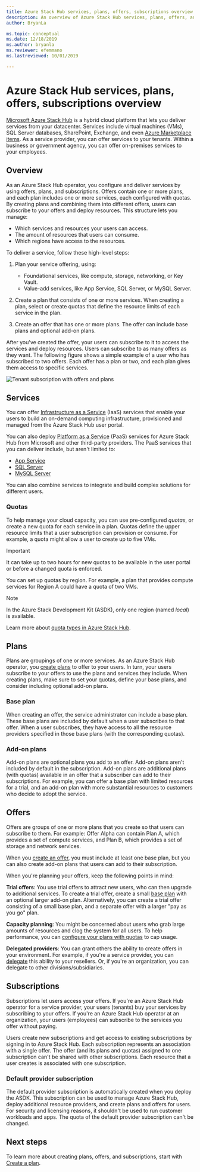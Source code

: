 ```yaml
---
title: Azure Stack Hub services, plans, offers, subscriptions overview 
description: An overview of Azure Stack Hub services, plans, offers, and subscriptions.
author: BryanLa

ms.topic: conceptual
ms.date: 12/18/2019
ms.author: bryanla
ms.reviewer: efemmano
ms.lastreviewed: 10/01/2019

---
```

# Azure Stack Hub services, plans, offers, subscriptions overview

[Microsoft Azure Stack Hub](azure-stack-overview.md) is a hybrid cloud platform that lets you deliver services from your datacenter. Services include virtual machines (VMs), SQL Server databases, SharePoint, Exchange, and even [Azure Marketplace items](azure-stack-marketplace-azure-items.md). As a service provider, you can offer services to your tenants. Within a business or government agency, you can offer on-premises services to your employees.

## Overview

As an Azure Stack Hub operator, you configure and deliver services by using offers, plans, and subscriptions. Offers contain one or more plans, and each plan includes one or more services, each configured with quotas. By creating plans and combining them into different offers, users can subscribe to your offers and deploy resources. This structure lets you manage:

- Which services and resources your users can access.
- The amount of resources that users can consume.
- Which regions have access to the resources.

To deliver a service, follow these high-level steps:

1. Plan your service offering, using:

   - Foundational services, like compute, storage, networking, or Key Vault.
   - Value-add services, like App Service, SQL Server, or MySQL Server.

2. Create a plan that consists of one or more services. When creating a plan, select or create quotas that define the resource limits of each service in the plan.
3. Create an offer that has one or more plans. The offer can include base plans and optional add-on plans.

After you've created the offer, your users can subscribe to it to access the services and deploy resources. Users can subscribe to as many offers as they want. The following figure shows a simple example of a user who has subscribed to two offers. Each offer has a plan or two, and each plan gives them access to specific services.

![Tenant subscription with offers and plans](media/azure-stack-key-features/image4.png)

## Services

You can offer [Infrastructure as a Service](https://azure.microsoft.com/overview/what-is-iaas/) (IaaS) services that enable your users to build an on-demand computing infrastructure, provisioned and managed from the Azure Stack Hub user portal.

You can also deploy [Platform as a Service](https://azure.microsoft.com/overview/what-is-paas/) (PaaS) services for Azure Stack Hub from Microsoft and other third-party providers. The PaaS services that you can deliver include, but aren't limited to:

- [App Service](azure-stack-app-service-overview.md)
- [SQL Server](azure-stack-sql-resource-provider-deploy.md)
- [MySQL Server](azure-stack-mysql-resource-provider-deploy.md)

You can also combine services to integrate and build complex solutions for different users.

### Quotas

To help manage your cloud capacity, you can use pre-configured *quotas*, or create a new quota for each service in a plan. Quotas define the upper resource limits that a user subscription can provision or consume. For example, a quota might allow a user to create up to five VMs.

> [!IMPORTANT]
> It can take up to two hours for new quotas to be available in the user portal or before a changed quota is enforced.

You can set up quotas by region. For example, a plan that provides compute services for Region A could have a quota of two VMs.

>[!NOTE]
>In the Azure Stack Development Kit (ASDK), only one region (named *local*) is available.

Learn more about [quota types in Azure Stack Hub](azure-stack-quota-types.md).

## Plans

Plans are groupings of one or more services. As an Azure Stack Hub operator, you [create plans](azure-stack-create-plan.md) to offer to your users. In turn, your users subscribe to your offers to use the plans and services they include. When creating plans, make sure to set your quotas, define your base plans, and consider including optional add-on plans.

### Base plan

When creating an offer, the service administrator can include a base plan. These base plans are included by default when a user subscribes to that offer. When a user subscribes, they have access to all the resource providers specified in those base plans (with the corresponding quotas).

### Add-on plans

Add-on plans are optional plans you add to an offer. Add-on plans aren't included by default in the subscription. Add-on plans are additional plans (with quotas) available in an offer that a subscriber can add to their subscriptions. For example, you can offer a base plan with limited resources for a trial, and an add-on plan with more substantial resources to customers who decide to adopt the service.

## Offers

Offers are groups of one or more plans that you create so that users can subscribe to them. For example: Offer Alpha can contain Plan A, which provides a set of compute services, and Plan B, which provides a set of storage and network services.

When you [create an offer](azure-stack-create-offer.md), you must include at least one base plan, but you can also create add-on plans that users can add to their subscription.

When you're planning your offers, keep the following points in mind:

**Trial offers**: You use trial offers to attract new users, who can then upgrade to additional services. To create a trial offer, create a small [base plan](service-plan-offer-subscription-overview.md#base-plan) with an optional larger add-on plan. Alternatively, you can create a trial offer consisting of a small base plan, and a separate offer with a larger "pay as you go" plan.

**Capacity planning**: You might be concerned about users who grab large amounts of resources and clog the system for all users. To help performance, you can [configure your plans with quotas](service-plan-offer-subscription-overview.md#plans) to cap usage.

**Delegated providers**: You can grant others the ability to create offers in your environment. For example, if you're a service provider, you can [delegate](azure-stack-delegated-provider.md) this ability to your resellers. Or, if you're an organization, you can delegate to other divisions/subsidiaries.

## Subscriptions

Subscriptions let users access your offers. If you're an Azure Stack Hub operator for a service provider, your users (tenants) buy your services by subscribing to your offers. If you're an Azure Stack Hub operator at an organization, your users (employees) can subscribe to the services you offer without paying.

Users create new subscriptions and get access to existing subscriptions by signing in to Azure Stack Hub. Each subscription represents an association with a single offer. The offer (and its plans and quotas) assigned to one subscription can't be shared with other subscriptions. Each resource that a user creates is associated with one subscription.

### Default provider subscription

The default provider subscription is automatically created when you deploy the ASDK. This subscription can be used to manage Azure Stack Hub, deploy additional resource providers, and create plans and offers for users. For security and licensing reasons, it shouldn't be used to run customer workloads and apps. The quota of the default provider subscription can't be changed.

## Next steps

To learn more about creating plans, offers, and subscriptions, start with [Create a plan](azure-stack-create-plan.md).
